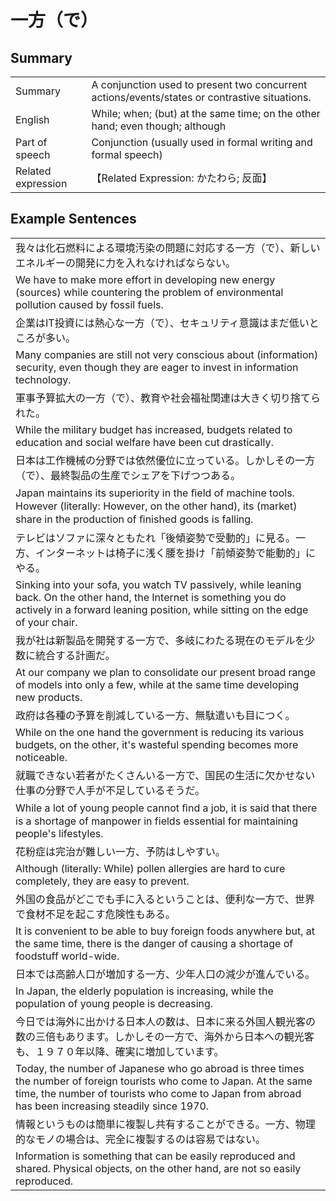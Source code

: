 # 一方（で）

## Summary

<table><tr>   <td>Summary</td>   <td>A conjunction used to present two concurrent actions/events/states or contrastive situations.</td></tr><tr>   <td>English</td>   <td>While; when; (but) at the same time; on the other hand; even though; although</td></tr><tr>   <td>Part of speech</td>   <td>Conjunction (usually used in formal writing and formal speech)</td></tr><tr>   <td>Related expression</td>   <td>【Related Expression: かたわら; 反面】</td></tr></table>

## Example Sentences

<table><tr><td>我々は化石燃料による環境汚染の問題に対応する一方（で）、新しいエネルギーの開発に力を入れなければならない。</td></tr><tr><td>We have to make more effort in developing new energy (sources) while countering the problem of environmental pollution caused by fossil fuels.</td></tr><tr><td>企業はIT投資には熱心な一方（で）、セキュリティ意識はまだ低いところが多い。</td></tr><tr><td>Many companies are still not very conscious about (information) security, even though they are eager to invest in information technology.</td></tr><tr><td>軍事予算拡大の一方（で）、教育や社会福祉関連は大きく切り捨てられた。</td></tr><tr><td>While the military budget has increased, budgets related to education and social welfare have been cut drastically.</td></tr><tr><td>日本は工作機械の分野では依然優位に立っている。しかしその一方（で）、最終製品の生産でシェアを下げつつある。</td></tr><tr><td>Japan maintains its superiority in the ﬁeld of machine tools. However (literally: However, on the other hand), its (market) share in the production of ﬁnished goods is falling.</td></tr><tr><td>テレビはソファに深々ともたれ「後傾姿勢で受動的」に見る。一方、インターネットは椅子に浅く腰を掛け「前傾姿勢で能動的」にやる。</td></tr><tr><td>Sinking into your sofa, you watch TV passively, while leaning back. On the other hand, the Internet is something you do actively in a forward leaning position, while sitting on the edge of your chair.</td></tr><tr><td>我が社は新製品を開発する一方で、多岐にわたる現在のモデルを少数に統合する計画だ。</td></tr><tr><td>At our company we plan to consolidate our present broad range of models into only a few, while at the same time developing new products.</td></tr><tr><td>政府は各種の予算を削減している一方、無駄遣いも目につく。</td></tr><tr><td>While on the one hand the government is reducing its various budgets, on the other, it's wasteful spending becomes more noticeable.</td></tr><tr><td>就職できない若者がたくさんいる一方で、国民の生活に欠かせない仕事の分野で人手が不足しているそうだ。</td></tr><tr><td>While a lot of young people cannot ﬁnd a job, it is said that there is a shortage of manpower in fields essential for maintaining people's lifestyles.</td></tr><tr><td>花粉症は完治が難しい一方、予防はしやすい。</td></tr><tr><td>Although (literally: While) pollen allergies are hard to cure completely, they are easy to prevent.</td></tr><tr><td>外国の食品がどこでも手に入るということは、便利な一方で、世界で食材不足を起こす危険性もある。</td></tr><tr><td>It is convenient to be able to buy foreign foods anywhere but, at the same time, there is the danger of causing a shortage of foodstuff world-wide.</td></tr><tr><td>日本では高齢人口が増加する一方、少年人口の減少が進んでいる。</td></tr><tr><td>In Japan, the elderly population is increasing, while the population of young people is decreasing.</td></tr><tr><td>今日では海外に出かける日本人の数は、日本に来る外国人観光客の数の三倍もあります。しかしその一方で、海外から日本への観光客も、１９７０年以降、確実に増加しています。</td></tr><tr><td>Today, the number of Japanese who go abroad is three times the number of foreign tourists who come to Japan. At the same time, the number of tourists who come to Japan from abroad has been increasing steadily since 1970.</td></tr><tr><td>情報というものは簡単に複製し共有することができる。一方、物理的なモノの場合は、完全に複製するのは容易ではない。</td></tr><tr><td>Information is something that can be easily reproduced and shared. Physical objects, on the other hand, are not so easily reproduced.</td></tr></table>

